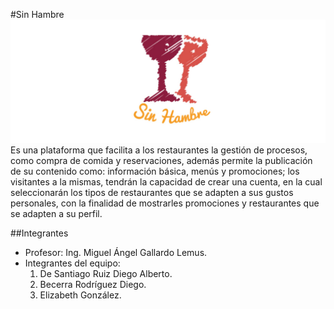 #Sin Hambre
![sin hambre logo](https://raw.githubusercontent.com/captaincode0/NegociosElectronicos/master/img/banners/bannergit.jpg)
Es una plataforma que facilita a los restaurantes la gestión de procesos, como compra de comida y reservaciones, además permite la publicación de su contenido como: información básica, menús y promociones; los visitantes a la mismas, tendrán la capacidad de crear una cuenta, en la cual seleccionarán los tipos de restaurantes que se adapten a sus gustos personales, con la finalidad de mostrarles promociones y restaurantes que se adapten a su perfil.

##Integrantes

* Profesor: Ing. Miguel Ángel Gallardo Lemus.
* Integrantes del equipo:
    1. De Santiago Ruiz Diego Alberto.
    2. Becerra Rodríguez Diego.
    3. Elizabeth González.
